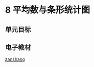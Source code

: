 # 8 平均数与条形统计图

## 单元目标


## 电子教材

<Ebook grade="xxsx4b" :pages="90" :paged="100" ></Ebook>

[zanshang](../res/zanshang.md ':include')